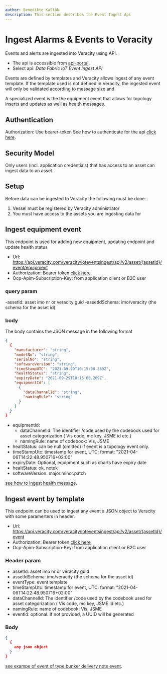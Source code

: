 ```yaml
---
author: Benedikte Kallåk
description: This section describes the Event Ingest Api
---
```


# Ingest Alarms & Events to Veracity

Events and alerts are ingested into Veracity using API. 
- The api is accessible from [api-portal](https://api-portal.veracity.com/). 
- Select api: *Data Fabric IoT Event Ingest API*

Events are defined by templates and Veracity allows ingest of any event template. If the template used is not defined in Veracity, 
the ingested event will only be validated according to message size and 

A specialized event is the the equipment event that allows for topology inserts and updates as well as health messages.

## Authentication
Authorization: Use bearer-token
See how to authenticate for the api [click here]( authenticate-api.md).

## Security Model
Only users (incl. application credentials) that has access to an asset can ingest data to an asset.

## Setup
Before data can be ingested to Veracity the following must be done:
1.	Vessel must be registered by Veracity administrator
2.	You must have access to the assets you are ingesting data for


## Ingest equipment event
This endpoint is used for adding new equipment, updating endpoint and update health status

- Url: https://api.veracity.com/veracity/ioteventsingest/api/v2/asset/{assetId}/event/equipment
- Authorization: Bearer token [click here]( authenticate-api.md)
- Ocp-Apim-Subscription-Key: from application client or B2C user


### query param
-assetId: asset imo nr or veracity guid
-assetIdSchema: imo/veracity  (the schema for the asset id)

### body
The body contains the JSON message in the following format

```json
{
  {
    "manufacturer": "string",
    "modelNo": "string",
    "serialNo": "string",
    "softwareVersion": "string",
    "timeStampUTC": "2021-09-29T10:15:00.269Z",
    "healthStatus": "string",
    "expiryDate": "2021-09-29T10:15:00.269Z",
    "equipmentId": [
      {
        "dataChannelId": "string",
        "namingRule": "string"       
      }
    ]
  }
}

```

* equipmentId:
	* dataChannelId: The identifier /code used by the codebook used for asset categorization ( Vis code, mc key, JSME id etc.)
	* namingRule: name of codebook: Vis, JSME
* healtStatus: can be null (omitted) if event is a topology event only.
* timeStampUtc: timestamp for event, UTC: format: "2021-04-06T14:22:48.950716+02:00"
* expiryDate: Optional, equipment such as charts have expiry date
* healtStatus: ok, notok
* softwareVersion: major.minor.patch

[see how to ingest health message]( health-message.md).

## Ingest event by template
This endpoint can be used to ingest any event a JSON object to Veracity with some paramerters in header. 

- Url: https://api.veracity.com/veracity/ioteventsingest/api/v2/asset/{assetId}/event
- Authorization: Bearer token [click here]( authenticate-api.md)
- Ocp-Apim-Subscription-Key: from application client or B2C user


### Header param
- assetId: asset imo nr or veracity guid
- assetIdSchema: imo/veracity  (the schema for the asset id)
- eventType: event template
- timeStampUtc: timestamp for event, UTC: format: "2021-04-06T14:22:48.950716+02:00"
- dataChannelId: The identifier /code used by the codebook used for asset categorization ( Vis code, mc key, JSME id etc.)
- namingRule: name of codebook: Vis, JSME
- eventId: optional. If not provided, a UUID will be generated

### Body

```json
{
  {
    any json object
  }
}

```

[see exampe of event of type bunker delivery note event]( generic-message.md).